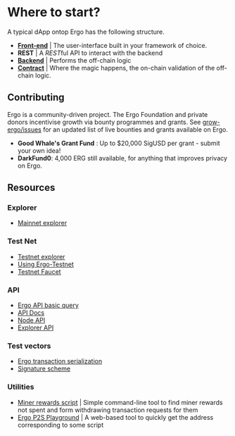 # Where to start?

A typical dApp ontop Ergo has the following structure.

- [**Front-end**](../stack/front-end.md) | The user-interface built in your framework of choice.
- **REST** | A *REST*ful API to interact with the backend
- [**Backend**](../stack/back-end.md) | Performs the off-chain logic
- [**Contract**](#ergoscript) | Where the magic happens, the on-chain validation of the off-chain logic.

## Contributing

Ergo is a community-driven project. The Ergo Foundation and private donors incentivise growth via bounty programmes and grants. See [grow-ergo/issues](https://github.com/ergoplatform/grow-ergo/issues) for an updated list of live bounties and grants available on Ergo.

- **Good Whale's Grant Fund** : Up to $20,000 SigUSD per grant - submit your own idea!
- **DarkFund0**: 4,000 ERG still available, for anything that improves privacy on Ergo.


## Resources


### Explorer
- [Mainnet explorer](https://explorer.ergoplatform.com/)

### Test Net
- [Testnet explorer](https://testnet.ergoplatform.com/)
- [Using Ergo-Testnet](https://github.com/ergoplatform/ergo/wiki/Ergo-Testnet)
- [Testnet Faucet](https://testnet.ergofaucet.org/)

### API

- [Ergo API basic query](https://www.youtube.com/watch?v=B3W9uNwk_DM)
- [API Docs](https://api.ergoplatform.com/api/v1/docs/)
- [Node API](https://git.io/fjqwb)
- [Explorer API](https://git.io/fjqwN)

### Test vectors

- [Ergo transaction serialization](https://git.io/fjqwX)
- [Signature scheme](https://git.io/fjqwH)

### Utilities

 - [Miner rewards script](https://github.com/lorien/ergotools) | Simple command-line tool to find miner rewards not spent and form withdrawing transaction requests for them
 - [Ergo P2S Playground](https://wallet.plutomonkey.com/p2s/?source=dHJ1ZQ==) | A web-based tool to quickly get the address corresponding to some script  










